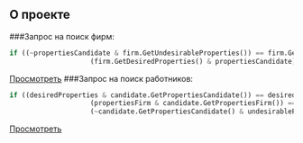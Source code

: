 ﻿## О проекте
###Запрос на поиск фирм:
```python
if ((~propertiesCandidate & firm.GetUndesirableProperties()) == firm.GetUndesirableProperties() &&
                    (firm.GetDesiredProperties() & propertiesCandidate) == firm.GetDesiredProperties())
```
[Просмотреть](https://github.com/Limfips/WPF_SevenLab/blob/master/WPF_SevenLab/CandidatesAndFirms/Firms.cs)
###Запрос на поиск работников:
```python
if ((desiredProperties & candidate.GetPropertiesCandidate()) == desiredProperties &&
                    (propertiesFirm & candidate.GetPropertiesFirm()) == candidate.GetPropertiesFirm() &&
                    (~candidate.GetPropertiesCandidate() & undesirableProperties) == undesirableProperties)
```
[Просмотреть](https://github.com/Limfips/WPF_SevenLab/blob/master/WPF_SevenLab/CandidatesAndFirms/Candidates.cs)